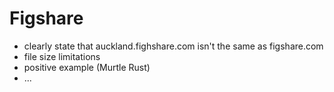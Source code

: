 # Figshare

- clearly state that auckland.fighshare.com isn't the same as figshare.com
- file size limitations
- positive example (Murtle Rust)
- ...
